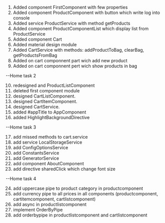 1. Added component FirstComponent with few properties
2. Added component ProductComponent with button which write log into console
3. Added service ProductService with method getProducts
4. Added component ProductComponentList which display list from ProductService
5. Added component Cart
6. Added material design module
7. Added CartService with methods: addProductToBag, clearBag, getProductsFromBag
8. Added on cart componnent part wich add new product
9. Added on cart componnent pert wich show products in bag

--Home task 2

10. redesigned and ProductListComponent
11. deleted first component module
12. designed CartListComponent.
13. designed СartItemComponent.
14. designed CartService.
15. added #appTitle to AppComponent
16. added HighlightBackgroundDirective

--Home task 3

17. add missed methods to cart.service
18. add service LocalStorageService
19. add ConfigOptionsService
20. add ConstantsService
21. add GeneratorService
22. add component AboutComponent
23. add directive sharedClick which change font size


--Home task 4

24. add uppercase pipe to product category in productcomponent
25. add currency pipe to all prices in all components (productcomponent, cartitemcomponent, cartlistcomponent)
26. add async in productlistcomponent
27. implement OrderByPipe 
28. add orderbypipe in productlistcomponent and cartlistcomponent